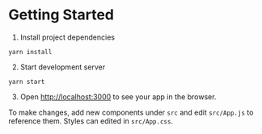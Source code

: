# Getting Started

1. Install project dependencies

```
yarn install
```

2. Start development server

```
yarn start
```

3. Open [http://localhost:3000](http://localhost:3000) to see your app in the browser.

To make changes, add new components under `src` and edit `src/App.js` to reference them. Styles can edited in `src/App.css`.
